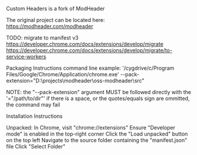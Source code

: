 Custom Headers is a fork of ModHeader

The original project can be located here: https://modheader.com/modheader

TODO:
    migrate to manifest v3
        https://developer.chrome.com/docs/extensions/develop/migrate
        https://developer.chrome.com/docs/extensions/develop/migrate/to-service-workers

Packaging Instructions
command line example:
'/cygdrive/c/Program Files/Google/Chrome/Application/chrome.exe' --pack-extension="D:\projects\modheader\oss-modheader\src"

NOTE:
the "--pack-extension" argument MUST be followed directly with the '="/path/to/dir"'
if there is a space, or the quotes/equals sign are ommitted, the command may fail

Installation Instructions

Unpacked:
In Chrome, visit "chrome://extensions"
Ensure "Developer mode" is enabled in the top-right corner
Click the "Load unpacked" button on the top left
Navigate to the source folder containing the "manifest.json" file
Click "Select Folder"

